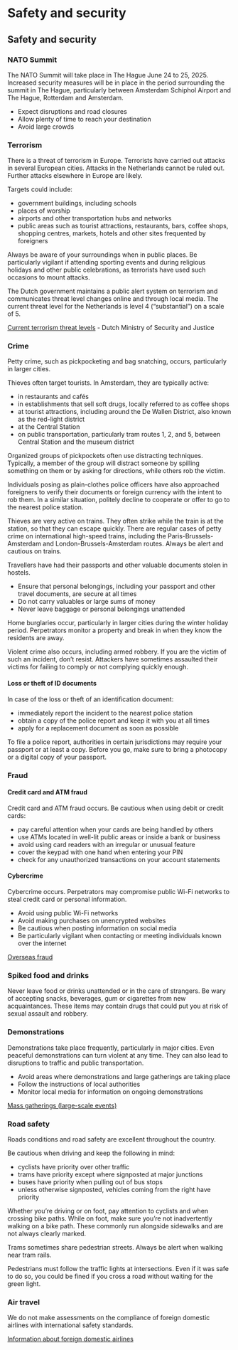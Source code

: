 # Safety and security

## Safety and security

### NATO Summit

The NATO Summit will take place in The Hague June 24 to 25, 2025. Increased security measures will be in place in the period surrounding the summit in The Hague, particularly between Amsterdam Schiphol Airport and The Hague, Rotterdam and Amsterdam.

* Expect disruptions and road closures
* Allow plenty of time to reach your destination
* Avoid large crowds

### Terrorism

There is a threat of terrorism in Europe. Terrorists have carried out attacks in several European cities. Attacks in the Netherlands cannot be ruled out. Further attacks elsewhere in Europe are likely.

Targets could include:

* government buildings, including schools
* places of worship
* airports and other transportation hubs and networks
* public areas such as tourist attractions, restaurants, bars, coffee shops, shopping centres, markets, hotels and other sites frequented by foreigners

Always be aware of your surroundings when in public places. Be particularly vigilant if attending sporting events and during religious holidays and other public celebrations, as terrorists have used such occasions to mount attacks.

The Dutch government maintains a public alert system on terrorism and communicates threat level changes online and through local media. The current threat level for the Netherlands is level 4 (“substantial”) on a scale of 5.

[Current terrorism threat levels](https://english.nctv.nl/topics/terrorist-threat-assessment-netherlands) - Dutch Ministry of Security and Justice

### Crime

Petty crime, such as pickpocketing and bag snatching, occurs, particularly in larger cities.

Thieves often target tourists. In Amsterdam, they are typically active:

* in restaurants and cafés
* in establishments that sell soft drugs, locally referred to as coffee shops
* at tourist attractions, including around the De Wallen District, also known as the red-light district
* at the Central Station
* on public transportation, particularly tram routes 1, 2, and 5, between Central Station and the museum district

Organized groups of pickpockets often use distracting techniques. Typically, a member of the group will distract someone by spilling something on them or by asking for directions, while others rob the victim.

Individuals posing as plain-clothes police officers have also approached foreigners to verify their documents or foreign currency with the intent to rob them. In a similar situation, politely decline to cooperate or offer to go to the nearest police station.

Thieves are very active on trains. They often strike while the train is at the station, so that they can escape quickly. There are regular cases of petty crime on international high-speed trains, including the Paris-Brussels-Amsterdam and London-Brussels-Amsterdam routes. Always be alert and cautious on trains.

Travellers have had their passports and other valuable documents stolen in hostels.

* Ensure that personal belongings, including your passport and other travel documents, are secure at all times
* Do not carry valuables or large sums of money
* Never leave baggage or personal belongings unattended

Home burglaries occur, particularly in larger cities during the winter holiday period. Perpetrators monitor a property and break in when they know the residents are away.

Violent crime also occurs, including armed robbery. If you are the victim of such an incident, don’t resist. Attackers have sometimes assaulted their victims for failing to comply or not complying quickly enough.

#### Loss or theft of ID documents

In case of the loss or theft of an identification document:

* immediately report the incident to the nearest police station
* obtain a copy of the police report and keep it with you at all times
* apply for a replacement document as soon as possible

To file a police report, authorities in certain jurisdictions may require your passport or at least a copy. Before you go, make sure to bring a photocopy or a digital copy of your passport.

### Fraud

#### Credit card and ATM fraud

Credit card and ATM fraud occurs. Be cautious when using debit or credit cards:

* pay careful attention when your cards are being handled by others
* use ATMs located in well-lit public areas or inside a bank or business
* avoid using card readers with an irregular or unusual feature
* cover the keypad with one hand when entering your PIN
* check for any unauthorized transactions on your account statements

#### Cybercrime

Cybercrime occurs. Perpetrators may compromise public Wi-Fi networks to steal credit card or personal information.

* Avoid using public Wi-Fi networks
* Avoid making purchases on unencrypted websites
* Be cautious when posting information on social media
* Be particularly vigilant when contacting or meeting individuals known over the internet

[Overseas fraud](https://travel.gc.ca/travelling/health-safety/overseas-fraud)

### Spiked food and drinks

Never leave food or drinks unattended or in the care of strangers. Be wary of accepting snacks, beverages, gum or cigarettes from new acquaintances. These items may contain drugs that could put you at risk of sexual assault and robbery.

### Demonstrations

Demonstrations take place frequently, particularly in major cities. Even peaceful demonstrations can turn violent at any time. They can also lead to disruptions to traffic and public transportation.

* Avoid areas where demonstrations and large gatherings are taking place
* Follow the instructions of local authorities
* Monitor local media for information on ongoing demonstrations

[Mass gatherings (large-scale events)](https://travel.gc.ca/travelling/health-safety/mass-gatherings)

### Road safety

Roads conditions and road safety are excellent throughout the country.

Be cautious when driving and keep the following in mind:

* cyclists have priority over other traffic
* trams have priority except where signposted at major junctions
* buses have priority when pulling out of bus stops
* unless otherwise signposted, vehicles coming from the right have priority

Whether you’re driving or on foot, pay attention to cyclists and when crossing bike paths. While on foot, make sure you’re not inadvertently walking on a bike path. These commonly run alongside sidewalks and are not always clearly marked.

Trams sometimes share pedestrian streets. Always be alert when walking near tram rails.

Pedestrians must follow the traffic lights at intersections. Even if it was safe to do so, you could be fined if you cross a road without waiting for the green light.

### Air travel

We do not make assessments on the compliance of foreign domestic airlines with international safety standards.

[Information about foreign domestic airlines](https://travel.gc.ca/air/in-flight-safety#other)